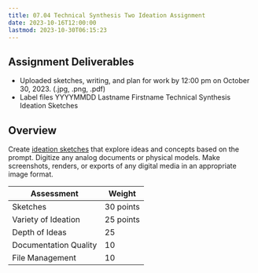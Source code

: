 ```yaml
---
title: 07.04 Technical Synthesis Two Ideation Assignment
date: 2023-10-16T12:00:00
lastmod: 2023-10-30T06:15:23
---
```


## Assignment Deliverables

- Uploaded sketches, writing, and plan for work by 12:00 pm on October 30, 2023. (.jpg, .png, .pdf)
- Label files YYYYMMDD Lastname Firstname Technical Synthesis Ideation Sketches

## Overview

Create [ideation sketches](../../../../art-faq/ideation-sketches.md) that explore ideas and concepts based on the prompt. Digitize any analog documents or physical models. Make screenshots, renders, or exports of any digital media in an appropriate image format.

<div class="responsive-table-markdown">

| Assessment            | Weight    |
| --------------------- | --------- |
| Sketches              | 30 points |
| Variety of Ideation   | 25 points |
| Depth of Ideas        | 25        |
| Documentation Quality | 10        |
| File Management       | 10        |

</div>

